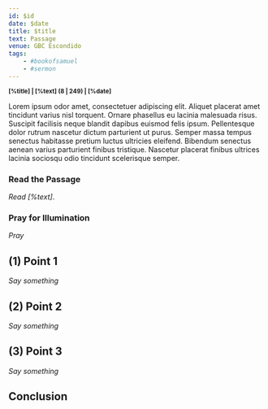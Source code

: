 ```yaml
---
id: $id
date: $date
title: $title
text: Passage
venue: GBC Escondido
tags:
	- #bookofsamuel
	- #sermon
---
```

<small>**[%title] | [%text] (8 | 249) | [%date]**</small>

Lorem ipsum odor amet, consectetuer adipiscing elit. Aliquet placerat amet tincidunt varius nisl torquent. Ornare phasellus eu lacinia malesuada risus. Suscipit facilisis neque blandit dapibus euismod felis ipsum. Pellentesque dolor rutrum nascetur dictum parturient ut purus. Semper massa tempus senectus habitasse pretium luctus ultricies eleifend. Bibendum senectus aenean varius parturient finibus tristique. Nascetur placerat finibus ultrices lacinia sociosqu odio tincidunt scelerisque semper.

### Read the Passage

*Read [%text]*.

### Pray for Illumination

*Pray*

## (1) Point 1

*Say something*

## (2) Point 2

*Say something*

## (3) Point 3

*Say something*

## Conclusion

